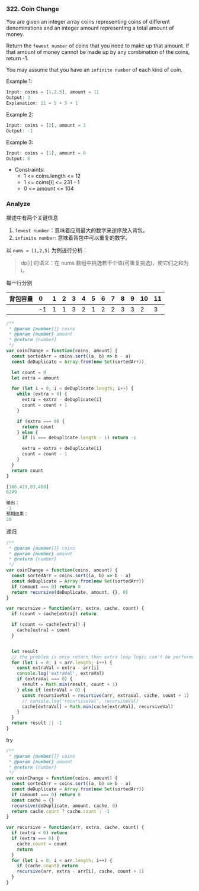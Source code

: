 <!--
abbrlink: mipdo1si
tags: ['背包问题']
-->

### 322. Coin Change

You are given an integer array coins representing coins of different denominations and an integer amount representing a total amount of money.

Return the `fewest number` of coins that you need to make up that amount. If that amount of money cannot be made up by any combination of the coins, return -1.

You may assume that you have an `infinite number` of each kind of coin.

Example 1:

```js
Input: coins = [1,2,5], amount = 11
Output: 3
Explanation: 11 = 5 + 5 + 1
```

Example 2:

```js
Input: coins = [2], amount = 3
Output: -1
```

Example 3:

```js
Input: coins = [1], amount = 0
Output: 0
```

* Constraints:
  * 1 <= coins.length <= 12
  * 1 <= coins[i] <= 231 - 1
  * 0 <= amount <= 104

### Analyze

描述中有两个关键信息

1. `fewest number`：意味着应用最大的数字来逆序放入背包。
2. `infinite number`: 意味着背包中可以重复的数字。

以 `nums = [1,2,5]` 为例进行分析：

> dp[i] 的语义：在 nums 数组中挑选若干个值(可重复挑选)，使它们之和为 i。

<!-- * 初始状态：dp[0]
* 状态转移：dp[i][j] = Math.min(dp[i - 1][j] + dp[i - 1][j]) -->

每一行分别

| 背包容量 | 0    | 1    | 2    | 3    | 4    | 5    | 6    | 7    | 8    | 9    | 10   | 11   |
| :------- | :--- | :--- | :--- | :--- | :--- | :--- | :--- | :--- | :--- | :--- | :--- | :--- |
|          | -1   | 1    | 1    | 3    | 2    | 1    | 2    | 2    | 3    | 3    | 2    | 3    |

```js
/**
 * @param {number[]} coins
 * @param {number} amount
 * @return {number}
 */
var coinChange = function(coins, amount) {
  const sortedArr = coins.sort((a, b) => b - a)
  const deDuplicate = Array.from(new Set(sortedArr))

  let count = 0
  let extra = amount

  for (let i = 0; i < deDuplicate.length; i++) {
    while (extra > 0) {
      extra = extra - deDuplicate[i]
      count = count + 1
    }

    if (extra === 0) {
      return count
    } else {
      if (i === deDuplicate.length - 1) return -1

      extra = extra + deDuplicate[i]
      count = count - 1
    }
  }
  return count
}
```

```js
[186,419,83,408]
6249

输出：
-1
预期结果：
20
```

递归



```js
/**
 * @param {number[]} coins
 * @param {number} amount
 * @return {number}
 */
var coinChange = function(coins, amount) {
  const sortedArr = coins.sort((a, b) => b - a)
  const deDuplicate = Array.from(new Set(sortedArr))
  if (amount === 0) return 0
  return recursive(deDuplicate, amount, {}, 0)
}

var recursive = function(arr, extra, cache, count) {
  if (count > cache[extra]) return

  if (count <= cache[extra]) {
    cache[extra] = count
  }


  let result
  // the problem is once return then extra loop logic can't be performed.
  for (let i = 0; i < arr.length; i++) {
    const extraVal = extra - arr[i]
    console.log('extraVal', extraVal)
    if (extraVal === 0) {
      result = Math.min(result, count + 1)
    } else if (extraVal > 0) {
      const recursiveVal = recursive(arr, extraVal, cache, count + 1)
      // console.log('recursiveVal', recursiveVal)
      cache[extraVal] = Math.min(cache[extraVal], recursiveVal)
    }
  }
  return result || -1
}
```

try

```js
/**
 * @param {number[]} coins
 * @param {number} amount
 * @return {number}
 */
var coinChange = function(coins, amount) {
  const sortedArr = coins.sort((a, b) => b - a)
  const deDuplicate = Array.from(new Set(sortedArr))
  if (amount === 0) return 0
  const cache = {}
  recursive(deDuplicate, amount, cache, 0)
  return cache.count ? cache.count : -1
}

var recursive = function(arr, extra, cache, count) {
  if (extra < 0) return
  if (extra === 0) {
    cache.count = count
    return
  }
  for (let i = 0; i < arr.length; i++) {
    if (cache.count) return
    recursive(arr, extra - arr[i], cache, count + 1)
  }
}
```